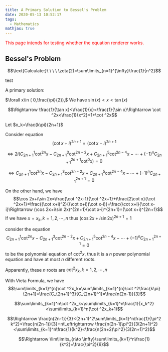 ```yaml
---
title: A Primary Solution to Bessel's Problem
date: 2020-05-13 10:52:17
tags:
  - Mathematics
mathjax: true
---
```


<span style="color:red">This page intends for testing whether the equation renderer works.</span>

## Bessel's Problem
$$\text{Calculate:}\ \ \ \ \zeta(2)=\sum\limits_{n=1}^{\infty}\frac{1}{n^2}$$

test

A primary solution:

$\forall x\in ( 0,\frac{\pi}{2}),$  We have  $\sin (x)\lt x\lt\tan (x)$

$$\Rightarrow \frac{1}{\tan x}<\frac{1}{x}<\frac{1}{\sin x}\Rightarrow \cot ^2x<\frac{1}{x^2}<1+\cot ^2x$$

Let  $x_k=\frac{k\pi}{2n+1}$

Consider equation 
$$(\cot x+i)^{2n+1}=(\cot x-i)^{2n+1}$$

$$\Leftrightarrow 2i(C_{2n+1}^1\cot ^{2n}x-C_{2n+1}^3\cot ^{2n-2}x+C_{2n+1}^5\cot ^{2n-4}x-\cdots+(-1)^nC_{2n+1}^{2n+1}\cot ^0x)=0$$

$$\Leftrightarrow C_{2n+1}^1\cot ^{2n}x-C_{2n+1}^3\cot ^{2n-2}x+C_{2n+1}^5\cot ^{2n-4}x-\cdots+(-1)^nC_{2n+1}^{2n+1}=0$$

On the other hand, we have  
$$\cos 2x+i\sin 2x=\frac{\cot ^2x-1}{\cot ^2x+1}+i\frac{2\cot x}{\cot ^2x+1}=\frac{(\cot x+i)^2}{(\cot x+i)(\cot x-i)}=\frac{\cot x+i}{\cot x-i}\Rightarrow (\cos 2x+i\sin 2x)^{2n+1}(\cot x-i)^{2n+1}=(\cot x+i)^{2n+1}$$
If we have $x=x_k,k=1,2,\cdots,n$ thus $(\cos 2x+i\sin 2x)^{2n+1}=1$

consider the equation 
$$C_{2n+1}^1\cot ^{2n}x-C_{2n+1}^3\cot ^{2n-2}x+C_{2n+1}^5\cot ^{2n-4}x-\cdots+(-1)^nC_{2n+1}^{2n+1}=0$$
to be the polynomial equation of $\cot ^2x$, thus it is a $n$ power polynomial equation and have at most $n$ different roots.

Apparently, these $n$ roots are $\cot ^2x_k,k=1,2,\cdots,n$

With Vieta Formula, we have $$\sum\limits_{k=1}^{n}\cot ^2x_k=\sum\limits_{k=1}^{n}\cot ^2\frac{k\pi}{2n+1}=\frac{C_{2n+1}^3}{C_{2n+1}^1}=\frac{n(2n-1)}{3}$$

$$\sum\limits_{k=1}^n\cot ^2x_k<\sum\limits_{k=1}^n\frac{1}{x_k^2}<\sum\limits_{k=1}^n(\cot ^2x_k+1)$$

$$\Rightarrow \frac{n(2n-1)}{3}<(2n+1)^2\sum\limits_{k=1}^n\frac{1}{\pi^2 k^2}<\frac{n(2n-1)}{3}+n\Leftrightarrow \frac{n(2n-1)\pi^2}{3(2n+1)^2}<\sum\limits_{k=1}^n\frac{1}{k^2}<\frac{n(2n+2)\pi^2}{3(2n+1)^2}$$

$$\Rightarrow \lim\limits_{n\to \infty}\sum\limits_{k=1}^n\frac{1}{k^2}=\frac{\pi^2}{6}$$
